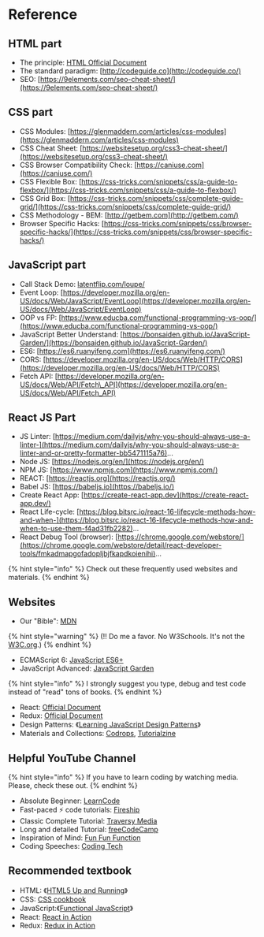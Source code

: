 # Reference

## HTML part

* The principle: [HTML Official Document](https://developer.mozilla.org/en-US/docs/Web/Guide/HTML/HTML5)
* The standard paradigm: [http://codeguide.co](http://codeguide.co/)
* SEO: [https://9elements.com/seo-cheat-sheet/](https://9elements.com/seo-cheat-sheet/)

## CSS part

* CSS Modules: [https://glenmaddern.com/articles/css-modules](https://glenmaddern.com/articles/css-modules)
* CSS Cheat Sheet: [https://websitesetup.org/css3-cheat-sheet/](https://websitesetup.org/css3-cheat-sheet/)
* CSS Browser Compatibility Check: [https://caniuse.com](https://caniuse.com/)
* CSS Flexible Box: [https://css-tricks.com/snippets/css/a-guide-to-flexbox/](https://css-tricks.com/snippets/css/a-guide-to-flexbox/)
* CSS Grid Box: [https://css-tricks.com/snippets/css/complete-guide-grid/](https://css-tricks.com/snippets/css/complete-guide-grid/)
* CSS Methodology - BEM: [http://getbem.com](http://getbem.com/)
* Browser Specific Hacks: [https://css-tricks.com/snippets/css/browser-specific-hacks/](https://css-tricks.com/snippets/css/browser-specific-hacks/)

## JavaScript part

* Call Stack Demo: [latentflip.com/loupe/](http://latentflip.com/loupe/)
* Event Loop: [https://developer.mozilla.org/en-US/docs/Web/JavaScript/EventLoop](https://developer.mozilla.org/en-US/docs/Web/JavaScript/EventLoop)
* OOP vs FP: [https://www.educba.com/functional-programming-vs-oop/](https://www.educba.com/functional-programming-vs-oop/)
* JavaScript Better Understand: [https://bonsaiden.github.io/JavaScript-Garden/](https://bonsaiden.github.io/JavaScript-Garden/)
* ES6: [https://es6.ruanyifeng.com](https://es6.ruanyifeng.com/)
* CORS: [https://developer.mozilla.org/en-US/docs/Web/HTTP/CORS](https://developer.mozilla.org/en-US/docs/Web/HTTP/CORS)
* Fetch API: [https://developer.mozilla.org/en-US/docs/Web/API/Fetch\_API](https://developer.mozilla.org/en-US/docs/Web/API/Fetch_API)

## React JS Part

* JS Linter: [https://medium.com/dailyjs/why-you-should-always-use-a-linter-](https://medium.com/dailyjs/why-you-should-always-use-a-linter-and-or-pretty-formatter-bb5471115a76)...
* Node JS: [https://nodejs.org/en/](https://nodejs.org/en/)
* NPM JS: [https://www.npmjs.com](https://www.npmjs.com/)
* REACT: [https://reactjs.org](https://reactjs.org/)
* Babel JS: [https://babeljs.io](https://babeljs.io/)
* Create React App: [https://create-react-app.dev](https://create-react-app.dev/)
* React Life-cycle: [https://blog.bitsrc.io/react-16-lifecycle-methods-how-and-when-](https://blog.bitsrc.io/react-16-lifecycle-methods-how-and-when-to-use-them-f4ad31fb2282)...
* React Debug Tool \(browser\): [https://chrome.google.com/webstore/](https://chrome.google.com/webstore/detail/react-developer-tools/fmkadmapgofadopljbjfkapdkoienihi)...

{% hint style="info" %}
Check out these frequently used websites and materials.
{% endhint %}

## Websites

* Our "Bible": [MDN](https://developer.mozilla.org/en-US/docs/Web)

{% hint style="warning" %}
\(!! Do me a favor. No W3Schools. It's not the [W3C.org](http://W3C.org).\)
{% endhint %}

* ECMAScript 6: [JavaScript ES6+](https://es6.ruanyifeng.com)
* JavaScript Advanced: [JavaScript Garden](https://bonsaiden.github.io/JavaScript-Garden/)

{% hint style="info" %}
I strongly suggest you type, debug and test code instead of "read" tons of books.
{% endhint %}

* React: [Official Document](https://reactjs.org)
* Redux: [Official Document](https://redux.js.org)
* Design Patterns: 《[Learning JavaScript Design Patterns](https://addyosmani.com/resources/essentialjsdesignpatterns/book/)》
* Materials and Collections: [Codrops](https://tympanus.net/codrops/), [Tutorialzine](https://tutorialzine.com/articles)

## Helpful YouTube Channel

{% hint style="info" %}
If you have to learn coding by watching media. Please, check these out.
{% endhint %}

* Absolute Beginner: [LearnCode](https://www.youtube.com/channel/UCVTlvUkGslCV_h-nSAId8Sw)
* Fast-paced ⚡ code tutorials: [Fireship](https://www.youtube.com/channel/UCsBjURrPoezykLs9EqgamOA)
* Classic Complete Tutorial: [Traversy Media](https://www.youtube.com/channel/UC29ju8bIPH5as8OGnQzwJyA)
* Long and detailed Tutorial: [freeCodeCamp](https://www.youtube.com/channel/UC8butISFwT-Wl7EV0hUK0BQ)
* Inspiration of Mind: [Fun Fun Function](https://www.youtube.com/channel/UCO1cgjhGzsSYb1rsB4bFe4Q)
* Coding Speeches: [Coding Tech](https://www.youtube.com/channel/UCtxCXg-UvSnTKPOzLH4wJaQ)

## Recommended textbook

* HTML: 《[HTML5 Up and Running](https://prodeveloper.ucoz.ru/_ld/0/3_Mark_Pilgrim-HT.pdf)》
* CSS: [CSS cookbook](https://www.google.co.jp/url?sa=t&rct=j&q=&esrc=s&source=web&cd=7&ved=2ahUKEwjG_96Fr_3nAhWYGDQIHUetAsYQFjAGegQIBxAB&url=http%3A%2F%2F188.166.46.4%2Fget%2FPDF%2FChristopher%2520Schmitt-CSS%2520Cookbook_182.pdf&usg=AOvVaw1TLF0-MIg32cVLFFmO6lGm)
* JavaScript:《[Functional JavaScript](http://exordio.qfb.umich.mx/UMSNH/LIBROS%2014/Functional%20JavaScript.pdf)》
* React: [React in Action](https://livebook.manning.com/book/react-in-action/about-this-book/)
* Redux: [Redux in Action](https://livebook.manning.com/book/redux-in-action/about-this-book/)

